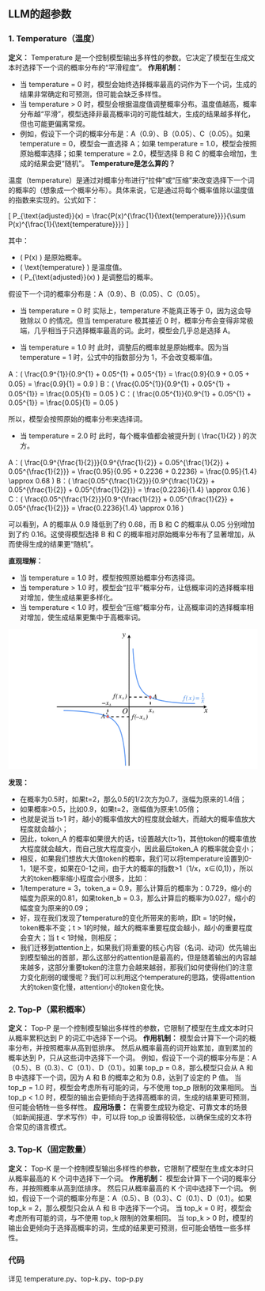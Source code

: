 ## LLM的超参数
### 1. Temperature（温度）
**定义：** Temperature 是一个控制模型输出多样性的参数。它决定了模型在生成文本时选择下一个词的概率分布的“平滑程度”。
**作用机制：** 
- 当 temperature = 0 时，模型会始终选择概率最高的词作为下一个词，生成的结果非常确定和可预测，但可能会缺乏多样性。
- 当 temperature > 0 时，模型会根据温度值调整概率分布。温度值越高，概率分布越“平滑”，模型选择非最高概率词的可能性越大，生成的结果越多样化，但也可能更偏离常规。
- 例如，假设下一个词的概率分布是：A（0.9）、B（0.05）、C（0.05）。如果 temperature = 0，模型会一直选择 A；如果 temperature = 1.0，模型会按照原始概率选择；如果 temperature = 2.0，模型选择 B 和 C 的概率会增加，生成的结果会更“随机”。
**Temperature是怎么算的？**

温度（temperature）是通过对概率分布进行“拉伸”或“压缩”来改变选择下一个词的概率的（想象成一个概率分布）。具体来说，它是通过将每个概率值除以温度值的指数来实现的。公式如下：

\[ P_{\text{adjusted}}(x) = \frac{P(x)^{\frac{1}{\text{temperature}}}}{\sum P(x)^{\frac{1}{\text{temperature}}}} \]

其中：
- \( P(x) \) 是原始概率。
- \( \text{temperature} \) 是温度值。
- \( P_{\text{adjusted}}(x) \) 是调整后的概率。

假设下一个词的概率分布是：A（0.9）、B（0.05）、C（0.05）。

- 当 temperature = 0 时
实际上，temperature 不能真正等于 0，因为这会导致除以 0 的情况。但当 temperature 极其接近 0 时，概率分布会变得非常极端，几乎相当于只选择概率最高的词。此时，模型会几乎总是选择 A。

- 当 temperature = 1.0 时
此时，调整后的概率就是原始概率。因为当 temperature = 1 时，公式中的指数部分为 1，不会改变概率值。

A：\( \frac{0.9^{1}}{0.9^{1} + 0.05^{1} + 0.05^{1}} = \frac{0.9}{0.9 + 0.05 + 0.05} = \frac{0.9}{1} = 0.9 \)
B：\( \frac{0.05^{1}}{0.9^{1} + 0.05^{1} + 0.05^{1}} = \frac{0.05}{1} = 0.05 \)
C：\( \frac{0.05^{1}}{0.9^{1} + 0.05^{1} + 0.05^{1}} = \frac{0.05}{1} = 0.05 \)

所以，模型会按照原始的概率分布来选择词。

- 当 temperature = 2.0 时
此时，每个概率值都会被提升到 \( \frac{1}{2} \) 的次方。

A：\( \frac{0.9^{\frac{1}{2}}}{0.9^{\frac{1}{2}} + 0.05^{\frac{1}{2}} + 0.05^{\frac{1}{2}}} = \frac{0.95}{0.95 + 0.2236 + 0.2236} = \frac{0.95}{1.4} \approx 0.68 \)
B：\( \frac{0.05^{\frac{1}{2}}}{0.9^{\frac{1}{2}} + 0.05^{\frac{1}{2}} + 0.05^{\frac{1}{2}}} = \frac{0.2236}{1.4} \approx 0.16 \)
C：\( \frac{0.05^{\frac{1}{2}}}{0.9^{\frac{1}{2}} + 0.05^{\frac{1}{2}} + 0.05^{\frac{1}{2}}} = \frac{0.2236}{1.4} \approx 0.16 \)

可以看到，A 的概率从 0.9 降低到了约 0.68，而 B 和 C 的概率从 0.05 分别增加到了约 0.16。这使得模型选择 B 和 C 的概率相对原始概率分布有了显著增加，从而使得生成的结果更“随机”。

**直观理解：**
- 当 temperature = 1.0 时，模型按照原始概率分布选择词。
- 当 temperature > 1.0 时，模型会“拉平”概率分布，让低概率词的选择概率相对增加，使生成结果更多样化。
- 当 temperature < 1.0 时，模型会“压缩”概率分布，让高概率词的选择概率相对增加，使生成结果更集中于高概率词。

![1/x](image.png)


**发现：**
- 在概率为0.5时，如果t=2，那么0.5的1/2次方为0.7，涨幅为原来的1.4倍；
- 如果概率>0.5，比如0.9，如果t=2，涨幅值为原来1.05倍；
- 也就是说当 t>1 时，越小的概率值放大的程度就会越大，而越大的概率值放大程度就会越小；
- 因此，token_A 的概率如果很大的话，t设置越大(t>1)，其他token的概率值放大程度就会越大，而自己放大程度变小，因此最后token_A 的概率就会变小；
- 相反，如果我们想放大大值token的概率，我们可以将temperature设置到0-1，1是不变，如果在0-1之间，由于大的概率的指数>1（1/x，x∈(0,1)），所以大的token概率缩小程度会小很多，比如：
- 1/temperature = 3，token_a = 0.9，那么计算后的概率为：0.729，缩小的幅度为原来的0.81，如果token_b = 0.3，那么计算后的概率为0.027，缩小的幅度变为原来的0.09；
- 好，现在我们发现了temperature的变化所带来的影响，即t = 1的时候，token概率不变；t > 1的时候，越大的概率重要程度会越小，越小的重要程度会变大；当 t < 1时候，则相反；
- 我们迁移到attention上，如果我们将重要的核心内容（名词、动词）优先输出到模型输出的首部，那么这部分的attention是最高的，但是随着输出的内容越来越多，这部分重要token的注意力会越来越弱，那我们如何使得他们的注意力变化削弱的缓慢呢？我们可以利用这个temperature的思路，使得attention大的token变化慢，attention小的token变化快。

### 2. Top-P（累积概率）
**定义：** Top-P 是一个控制模型输出多样性的参数，它限制了模型在生成文本时只从概率累积达到 P 的词汇中选择下一个词。
**作用机制：**
模型会计算下一个词的概率分布，并按照概率从高到低排序。
然后从概率最高的词开始累加，直到累加的概率达到 P，只从这些词中选择下一个词。
例如，假设下一个词的概率分布是：A（0.5）、B（0.3）、C（0.1）、D（0.1）。如果 top_p = 0.8，那么模型只会从 A 和 B 中选择下一个词，因为 A 和 B 的概率之和为 0.8，达到了设定的 P 值。
当 top_p = 1.0 时，模型会考虑所有可能的词，与不使用 top_p 限制的效果相同。
当 top_p < 1.0 时，模型的输出会更倾向于选择高概率的词，生成的结果更可预测，但可能会牺牲一些多样性。
**应用场景：**
在需要生成较为稳定、可靠文本的场景（如新闻报道、学术写作）中，可以将 top_p 设置得较低，以确保生成的文本符合常见的语言模式。

### 3. Top-K（固定数量）
**定义：** Top-K 是一个控制模型输出多样性的参数，它限制了模型在生成文本时只从概率最高的 K 个词中选择下一个词。
**作用机制：**
模型会计算下一个词的概率分布，并按照概率从高到低排序。
然后只从概率最高的 K 个词中选择下一个词。
例如，假设下一个词的概率分布是：A（0.5）、B（0.3）、C（0.1）、D（0.1）。如果 top_k = 2，那么模型只会从 A 和 B 中选择下一个词。
当 top_k = 0 时，模型会考虑所有可能的词，与不使用 top_k 限制的效果相同。
当 top_k > 0 时，模型的输出会更倾向于选择高概率的词，生成的结果更可预测，但可能会牺牲一些多样性。

### 代码
详见 temperature.py、top-k.py、top-p.py